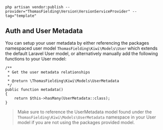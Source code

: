 ```
php artisan vendor:publish --provider="ThomasFielding\Version\VersionServiceProvider" --tag="template"
```

## Auth and User Metadata
You can setup your user metadata by either referencing the packages namespaced user model `ThomasFielding\Kiwi\Models\User` which extends the default Laravel User model, or alternatively manually add the following functions to your User model:

```
/**
 * Get the user metadata relationships
 *
 * @return \ThomasFielding\Kiwi\Models\UserMetadata
 */
public function metadata()
{
    return $this->hasMany(UserMetadata::class);
}
```

> Make sure to reference the UserMetadata model found under the `ThomasFielding\Kiwi\Models\UserMetadata` namespace in your User model if you are not using the packages provided model.